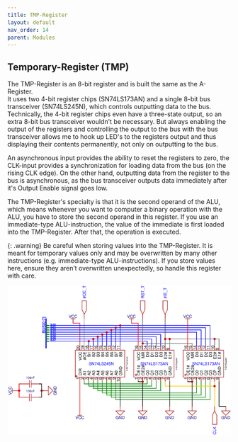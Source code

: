 ```yaml
---
title: TMP-Register
layout: default
nav_order: 14
parent: Modules
---
```


## Temporary-Register (TMP)

The TMP-Register is an 8-bit register and is built the same as the A-Register. <br>
It uses two 4-bit register chips (SN74LS173AN) and a single 8-bit bus transceiver (SN74LS245N), which controls outputting data to the bus. <br>
Technically, the 4-bit register chips even have a three-state output, so an extra 8-bit bus transceiver wouldn't be necessary. But always enabling the output of the registers and controlling the output to the bus with the bus transceiver allows me to hook up LED's to the registers output and thus displaying their contents permanently, not only on outputting to the bus. <br>

An asynchronous input provides the ability to reset the registers to zero, the CLK-input provides a synchronization for loading data from the bus (on the rising CLK edge). On the other hand, outputting data from the register to the bus is asynchronous, as the bus transceiver outputs data immediately after it's Output Enable signal goes low. <br>

The TMP-Register's specialty is that it is the second operand of the ALU, which means whenever you want to computer a binary operation with the ALU, you have to store the second operand in this register. If you use an immediate-type ALU-instruction, the value of the immediate is first loaded into the TMP-Register. After that, the operation is executed.

{: .warning}
Be careful when storing values into the TMP-Register. It is meant for temporary values only and may be overwritten by many other instructions (e.g. immediate-type ALU-instructions). If you store values here, ensure they aren’t overwritten unexpectedly, so handle this register with care.

![TMP-Register schematic](../resources/Wiring%20Diagrams/TMP-Register.svg)

